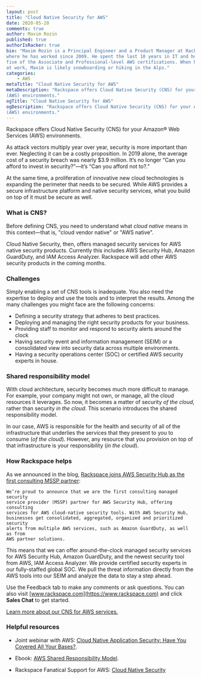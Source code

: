 ```yaml
---
layout: post
title: "Cloud Native Security for AWS"
date: 2020-05-20
comments: true
author: Maxim Rozin
published: true
authorIsRacker: true
bio: "Maxim Rozin is a Principal Engineer and a Product Manager at Rackspace,
where he has worked since 2009. He spent the last 18 years in IT and holds all
five of the Associate and Professional-level AWS certifications. When he is not
at work, Maxim is likely snowboarding or hiking in the Alps."
categories:
    - AWS
metaTitle: "Cloud Native Security for AWS"
metaDescription: "Rackspace offers Cloud Native Security (CNS) for your Amazon&reg; Web Services
(AWS) environments."
ogTitle: "Cloud Native Security for AWS"
ogDescription: "Rackspace offers Cloud Native Security (CNS) for your Amazon&reg; Web Services
(AWS) environments."
---
```


Rackspace offers Cloud Native Security (CNS) for your Amazon&reg; Web Services
(AWS) environments.

<!--more-->

As attack vectors multiply year over year, security is more important than ever.
Neglecting it can be a costly proposition. In 2019 alone, the average cost
of a security breach was nearly $3.9 million. It’s no longer “Can you afford to
invest in security?”&mdash;it’s “Can you afford not to?."

At the same time, a proliferation of innovative new cloud technologies is
expanding the perimeter that needs to be secured. While AWS provides a secure
infrastructure platform and native security services, what you build on top of
it must be secure as well.

### What is CNS?

Before defining CNS, you need to understand what *cloud native* means in this
context&mdash;that is, "cloud vendor native" or "AWS native".

Cloud Native Security, then, offers managed security services for AWS native
security products. Currently this includes AWS Security Hub, Amazon GuardDuty,
and IAM Access Analyzer. Rackspace will add other AWS security products in the
coming months.

### Challenges

Simply enabling a set of CNS tools is inadequate. You also need the
expertise to deploy and use the tools and to interpret the results. Among the
many challenges you might face are the following concerns:

- Defining a security strategy that adheres to best practices.
- Deploying and managing the right security products for your business.
- Providing staff to monitor and respond to security alerts around the clock
- Having security event and information management (SEIM) or a consolidated
  view into security data across multiple environments.
- Having a security operations center (SOC) or certified AWS security experts
  in house.

### Shared responsibility model

With cloud architecture, security becomes much more difficult to manage. For
example, your company might not own, or manage, all the cloud resources
it leverages. So now, it becomes a matter of security *of the cloud*, rather
than security *in the cloud*. This scenario introduces the shared responsibility model.

In our case, AWS is responsible for the health and security of all of the
infrastructure that underlies the services that they present to you to consume (*of the cloud*).
However, any resource that you provision on top of that infrastructure is your
responsibility (*in the cloud*).

### How Rackspace helps

As we announced in the blog,
[Rackspace joins AWS Security Hub as the first consulting MSSP partner](https://www.rackspace.com/blog/rackspace-joins-aws-security-hub-as-the-first-consulting-mssp-partner):

    We’re proud to announce that we are the first consulting managed security
    service provider (MSSP) partner for AWS Security Hub, offering consulting
    services for AWS cloud-native security tools. With AWS Security Hub,
    businesses get consolidated, aggregated, organized and prioritized security
    alerts from multiple AWS services, such as Amazon GuardDuty, as well as from
    AWS partner solutions.

This means that we can offer around-the-clock managed security services for AWS
Security Hub, Amazon GuardDuty, and the newest security tool from AWS, IAM Access Analyzer.
We provide certified security experts in our fully-staffed global SOC. We pull
the threat information directly from the AWS tools into our SEIM and analyze the
data to stay a step ahead.

Use the Feedback tab to make any comments or ask questions. You can also
visit [www.rackspace.com](https://www.rackspace.com) and click **Sales Chat**
to get started.

<a class="cta blue" id="cta" href="https://www.rackspace.com/resources/rackspace-service-blocks-cloud-native-security-aws">Learn more about our CNS for AWS services.</a>

### Helpful resources

- Joint webinar with AWS: [Cloud Native Application Security: Have You Covered All Your Bases?](https://www.brighttalk.com/webcast/17680/387904?utm_source=Rackspace&utm_medium=brighttalk&utm_campaign=387904).

- Ebook: [AWS Shared Responsibility Model](https://s3.amazonaws.com/files.newscred.com/88cab60542c8158bc82f733cce512786).

- Rackspace Fanatical Support for AWS: [Cloud Native Security](https://developer.rackspace.com/docs/fanatical-support-aws/cloud-native-security/)
